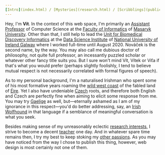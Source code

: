 ```yaml
---
[Intro](index.html) / [Mysteries](research.html) / [Scribblings](publications.html) / [Preaching](teaching.html) / [Boring](bio.html) / [Other](life.html) / [Where?](contact.html)
---
```


Hey, I'm **Vít**. In the context of this web space, I'm primarily an [Assistant Professor](https://is.muni.cz/person/vitya) of Computer Science at the [Faculty of Informatics](https://www.fi.muni.cz/) of [Masaryk University](https://www.muni.cz/). Other than that, I still help to lead the [Unit for Biomedical Discovery Informatics](https://dsi.nuigalway.ie/units/bdi) at the [Data Science Institute](https://dsi.nuigalway.ie/) of [National University of Ireland Galway](https://www.nuigalway.ie/) where I worked full-time until August 2020. Nováček is the second name, by the way. You may also call me dubious doctor of philosophy, not quite full professor, an incessantly puzzled scholar or whatever other fancy title suits you. But I sure won't mind Vít, Vítek or Víťa if that's what you would prefer (perhaps slightly foolishly, I tend to believe mutual respect is not necessarily correlated with formal figures of speech).

As to my personal background, I'm a naturalised Irishman who spent some of his most formative years roaming the [wild west coast](https://en.wikipedia.org/wiki/Wild_Atlantic_Way) of the fabled land of [Éire](https://en.wikipedia.org/wiki/Ireland). Yet I also have undeniable [Czech](https://en.wikipedia.org/wiki/Czech_Republic) roots, and therefore both English and Czech are perfectly fine when aiming to elicit some response from me. You may try [Gaelige](https://en.wikipedia.org/wiki/Irish_language) as well, but—eternally ashamed as I am of my ignorance in this respect—you'd do better addressing, say, an [Irish Wolfhound](https://en.wikipedia.org/wiki/Irish_wolfhound) in that language if a semblance of meaningful conversation is what you seek.

Besides making sense of my unreasonably eclectic [research interests](research.html), I strive to become a decent [teacher](teaching.html) one day. And in whatever spare time remains then, I try my best to keep stoking my [other passions](life.html). As you may have noticed from the way I chose to publish this thing, however, web design is most certainly not one of them.

